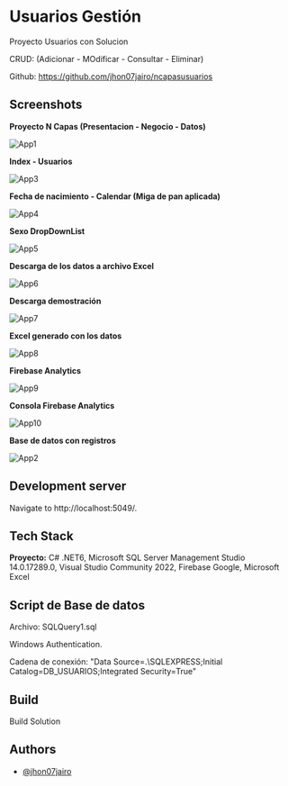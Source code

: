 
# Usuarios Gestión

Proyecto Usuarios con Solucion

CRUD: (Adicionar - MOdificar - Consultar - Eliminar) 


Github: https://github.com/jhon07jairo/ncapasusuarios  




## Screenshots

**Proyecto N Capas (Presentacion - Negocio - Datos)**

![App1](https://lh3.googleusercontent.com/pw/ABLVV872IPjTVMNK13yf2-KYz9rlN6s1m1HTdkWvVuwTWYhjk7T5-aqKlk6vuOKHL1AcxoO5QcEGAXlcd9xUhb3LQnZMhdVWBrYEBiTuSxG3iejDr5WRlMlrduJMsxg5KLMSmR7SZ2XcyIl_PbPKdaNeh7RgG1pR4FKMCHY3xuUMy2lNk80vfL8wL8cry7lXEoynIa7whK2wMa7h7MJUHwHLFKiWShCbAjeuEt4ewA4IG-RWU5qczZfHJhUBon7G2hLAV0e_8onOtnyAicHgcNnniXDgP09SVE879n43oa4N3T3uoxfHnnBDgKAUBtaCf6tbWbcxI4v4TX4g3VJp-yvCanyk5ZvbJ0Gv7HGEYhOGEywnBt9pwYI7LwvmCHTWKedmnAlQ4H275SXi-zGJ-0-kBaKZF1n1tSb9zZrL87pbOoLwpZIIhOq771ItPQOJjP0pZ2wJLzd7_kfN6DtUoPCtr7zruR-A6wU2QNhkIt4FYmlyYAos9-CnwaPN5CtK4BlABW8q4cNaACyWA9HGMFWAM49Jnug-wDMqzvns9Ch_I60J4pQHEPpplykFD264BquYQttPLZuOiQG7X-qdd2jwcCyaV93FhrciCQUQuKgIqkMi2FR7VbRVQTy4D7L8jBx61Ek3FACdP7e_MQaExzQLxcWGYOgJnv8Yo2ltdGPJmbysvv6670M2e-YA__8q7qL_X3sAQbLLUx9iehPkg3VyhPnbjfI84nxU2IVBk7zgU96xD-kiTGKEpsAYW7nNQLE3F0OSo4fa21pHUu_kzjcfYiuqJipvNNfSNOUhRxaAKU9WAphNHNkZ2a1AaQj_i7YOlCo72da51B0RvQuJPEzhUohv4MEUhdIH6DlOpPXCyjEUrQXTTPlF_rjJrP3ICpVbzaM5bR_9LO9yrBubrQ9zCFQHrDAN=w299-h176-s-no-gm?authuser=0) 

**Index - Usuarios**

![App3](https://lh3.googleusercontent.com/pw/ABLVV86hSxoTRJlAMrjy7lvdgMblN_bu6iYc3pxpWOdJFVeeKX9eWQIWxlJlCXJDOrVCkGYcREow8H1-g5-O-B12C5wYaLRjRvN2dFwHuXl4oBttJNGBV_TJzA1cVxWG0_DH7b3dKV2jzhqXBCupSL_MpKk0USPqz4p4PAePcUJMn57wbiXPFSItaoitqDY6-avprUd9EeDL5JO3-k1Z43IEAzSZAr6remKpCkIm6MnVJzwNl4dylex05uKvRaK3SiAfSp32BlV3AMQH6GgYigBMfVnGpV0voW0A9MajvlJ_pLGpeCWYWfrEk3tP2JEX85E-DA7OKAYmPzZQ-cKK1kk3agPKnkbCLfLCb3bFrMUEtJeP1oJ9HH10pkjG9aDgCxIOwc6TO8-xF0fjr4XIPv1il6-Q6-qVMLzLyMyAVts1IdjISfK1eVT5z_tf49Bf6J5rFFfn1rRXfOjczI2YFOS-kurambg7Y_wYAfZglhas9o01Wg4Sk38AHsNkAO-Q52UeyLUSkOERziEhs3NbG1yixuiGHDCmeGs8xG-le2MTxkcranF0Xq7YucHn-Ff1pvezS8GeVhSzdrC__w3SiYVyAj5QL69dO4-VV6DVZRUvzvpdFEH2EpQ2gFjylsmqvIyNPrWZu_JLJkNHkCq5PFrZ3OTe1Al8qgG531V3EbT99DlThW5CibZX7fgQ-ucHOCbyUmtTqdQl0YXSO9O7C_MAUaxz_90ttRgHiJMCVrmbMlBC9UY2v8__p3HUkYSRwn-5N2D2JoUr1JxsQyZYaJrkdFuxb8y-O5FrpJHfdbDJTynKcXK3OD87oY2sbuBDxVBO65mMls_Fubqisy3fVL0I7MyyDOxtxdkpJpjSSaoyH3skq02LeYy5rRNoYN_shHl8klVg6MOqxR5rf16fbxCneTF-ydoX=w1024-h546-s-no-gm?authuser=0) 

**Fecha de nacimiento - Calendar (Miga de pan aplicada)**

![App4](https://lh3.googleusercontent.com/pw/ABLVV86VBNNQhIpl5n6jGLLsTqo6hxmYZ01ipKem95PQNm3Jq96hQlXcUXO0A_rgiYtNT0c-LQLyPBzlhDzLfN5fsdozdB5NMq7PVI62PIzI_--Rghe1Jo1oN6XuTRLkyKVpRlhNpNsdlLHOBcF2xrJyLHX8OYHQ4bEJIWLfT_Ren-9UvRJTEv8b-Mynnd0jeN-NeOQ_MZ0dyLqIUgsZOnKU9KoW9I2LNt0TSnre43ON0Od-_emfYN3J9QYtrcC8d7sFBToNhYJbtZQFxMHvrNosdQYmZZvWvPlVaAJn7OmDUicNBalQRBSJDH6G_My_4orZMUcix7G1DkCykV81e12EOPDqHMd4pybfgTt5CusYlWN35WcBvygPhQlfggmi9ZzEXu-KI8be_VT_8dp9_IJ7N_9G2bdQFjRacaDnxPDKnI8Ch8IalOpmTjlaVMP36toP95_TyC6equ34n24_gw2cjjYuveAWduKHsUk73iGebQ2_ba9T6fW3AIeSCgYgjI850qcYG4NzQ2x5e58y48cmY0uVKZDWHyI6CmrOsvNFKJOT4PQJLR-keAVyKUM_iKdhWO-gkAJ-VS_Ke1QktDnXuviQrPWPzAvg2ik_C8DlcRFaJVkziDW31Zv1pkOWfnF56lEfAzwkYGkhkrxyVrInSubINvoJEQnSFQ8PsAnmJ3PoSAlUcnFKV_ZWMVjmxx5_m3mbLkw-G5JWBKIYSjV50b9V9kjZSzo6S5Ya04mNM9X7Sz27SKNFBisUbzc5tho99nn1hroRzWGmpnf13SoJx5xS5tQ-vGYpGlNSyzMkpcbzTI7q5EMuMnzpjLhtYUjmcdi37EeMygqw8JbQ1SluH5U5vOlh3RSQBgOD1GBltrmhU_V7GGHSuIyuq5DX54E0CVbGX48MG04-d34_iyV06pY-gaQ=w492-h509-s-no-gm?authuser=0) 

**Sexo DropDownList**

![App5](https://lh3.googleusercontent.com/pw/ABLVV84iYt-AIBUbuTCpXS99okLgQMY0p06TJcB63gCpmLFD1qsSwtUg9kxhAPlqQQc4QdAPpGZzlRQMYLFpxJefrfg0LGlX22D8XnfAE77IYjoDfOacDwKSRhiC35l7TIhVhYs-qMlLi_hGEa6ADhwSYNDzSOFvk54npE8nN6WzdGYcr0cLHjzMrzlM4ZG_C2-DviTOXK4ciJEylurr2gaKKNpBozz_UHIZONbs1yLMUgKn6ysEUDHCsmQiOo0vJteWylafnhnLNldylpJKRup--YdW6mDblodHGlOoPE7CzGV6abxLo2e_8SwT61oam6q9gyn0ENBT2AD5K9qXknCAJeuBAl8s3pesa9dBzEP8uI0h2tHlJX9nsav3IiZNDu6dV0OIALxWg3uY8QZ5zpMTVtfz2zuEdyjpZ_82xhpAhwdMWggIeJZmRxB-CnNJ8blla4SXGOfbR0LqyzZHRKhtxpgQuRuBLz666QJxrVoKKmQJTP66JmptBftkab2dh_gROi1MTY-jtluIFKkybcojKKLbpSIK4QmvjCqfKbNh6Ce6CXJreY7Ua58f7GDaHr4hJCDUbfOGa6hka0GFLLWUfTWl_ZXSVErNk7k1J1uYzZHK5eBUJEGJPO7zEi2Kc3UL7HjO-cWX0VWcnl44bV72SQM31elxU89cFowyFD5L5KtLRUjtUz63O5QeqXq9pHbK3KsKzelJizqgYpVqQ40nBQ1Y95o51Z-TRDEn81A83jVQgzrzXlvpQyO7_90530ueD9bg4iINioSUMzKR6r3JqlAAnnnh5zGzgJqC0zyBAzrYvVBM2T70uEoVjw3i82WqmWr7OCJC1TgS9dyTV_EONrtW86k4SRjLLeDEpidiejPfN2ZxpIWf1vg29Me4Gr4DUcPqTO7QIe2srP3VlgBu5gT2SivZ=w473-h412-s-no-gm?authuser=0) 

**Descarga de los datos a archivo Excel**

![App6](https://lh3.googleusercontent.com/pw/ABLVV870-Z7d5wPH-B7eAvGfYP0mKhwRkd4uJ_apDYtdmn8gq8C3XUt3e0lHKnNiFIJJKDaGL3C5xrcZvaK3RWYFjQyVHi1kQS032UQp35-jP5N7E3ShbywrXukvTJuFLg9pXWJtqhCvU0WOmtxRe4rFsmH-pKbD1O66JXet6j2cNJ0w8C-CRK1FIA6uU6aTgvPb_Ye_v00yaI7pHBFTnIdmgXAqeuXwZkT51QI7Yz0DJOgWsgPBXI3sITk58DxnlsgVRKZyoeMeymoEMmjXpqYjW-3gi25ruh-fSMpqCRmkK5-lfUUHat4NUiegrQZJ9HjigfsbxBeZ0sWCld99p1zcMDPxyg_ag_fCZZnI5Vp3p57oPMNI0A91Z6-arkwtpqe0p2x_GdH3vBNsTvnjMswqOcBOI8WejaaMewyJsdxrQf3mbj-G0UmRL0rfgmVGPb2rVB8rcrG6LezzLDhAcceGBHVMNmyZm6v8ianfyTMp4ZNY9ssJhbR9796GRekXytPvxGPLesGABR2Zvi8xgQTUusnPznr3ErUYGgj60VTJ9pXL8B0lm8y8SVTWbllhdPpvohxCMoQod1VFJq3L9ql5dnLlEM1btjEgJqFbKlGdHUGPUHnjmY1HYFu63eWXkLiD8X0_EgTzAkveB8jFCqGZ1BOutzyM6GrUH3Mic248ek_5IVJPj3BGiB9SfGOgpJp4qWBqaHg-FLTW-DI4DPVCS2rI44CFzDZX_sgdKco-4p5K5hrCKarhS1AQfvrQx4s6vmEgjN6gR0G0_kOtjYiwFtFokkYuVsCVVo4wZZOnvyamwZ4WVLWUFzAIdVgdQ1Y3UapPPwwMB0yiJeToEGS4wLRr-HjFmY7XdZsMSSpscy-cmWNlyUE87WK2DpEPBK2l7Y7t9GMyaiYMif8MlJNbPy-XESY=w190-h73-s-no-gm?authuser=0) 

**Descarga demostración**

![App7](https://lh3.googleusercontent.com/pw/ABLVV863IvTrRTgJAtRXT-yPvPKc7TtrlVfR9zwXukcwIngL3TysVdM8BLrGJNdLbOeA2A-ZDCqRdCGgFEF7PugmnpBpgY2vz8PenEumBza92ZYJ4VYewxQJNs77Km0Dk4igMr6kpg-0V2RYe-HJxAhOESzn8Z3L4zQan9Nje0mmsAavLgrVz0gOtKhXxT2Sn0pEyq7DLfc7T9E_AB69RYORq96ZEuy76MCpMfdk1WJc6lhcel5ZwK-gN7qqkEWVge-yxH8Ej4VVOiSXsKgRWzVuP8wugy_8IQEB2697yHQ7ULsO7W3nNyEIpN5f-nIFO9a96pwTEV47Uk_8Zt-RNaRFzbHCZQq-Vw4xWxeajAGXGLU7W0FybVRs19zRlt2sOsCuipaDcsQlCBxVQJ-Plapk91ZBh34uWxnDwagus4A2R1BcZqzi9vUruRy9HlFg1XNocxYLteiRpzYyLmzTbY2nRXogTg6Qwv2GdGRYTEAWzwEmNWK80bygIDTPB2AOnRJh8n1Y4VJ0B1qZwXig6aHdFsl67pmZrR2v0elCIfxASXdHyjuhMi0R-nget34xa1Ni7XxVrIxQcEyab8y9CyyB2mWRvyE31RR7p8n5y-IIjBPTDYka6k5x2WMsOo_0JUbBacKFgsToZQ-xDUzckQ0WAdxim6y8ms83X1qa2Q8tAmEdP0jxlBti4FpJs6zHkYV824XFlw7pvgReKOrJwPUqk8MXtSjAZckNw7jZCEYQWyDD5mz8DZ8MgNZYNCh0rIzkVQq5zkqC6hMztJtMvJXgqcCDK2eLwfKFW2akrnpXU_zMYenFd9M63WN16f7MJ3PwnzDwC8H_0PDPnpAvXrNdOLZ_5ZCbTf2xznYSqTjJL8Egd5Ely6yD_MAhEiuC7fpkw-8bP7o_nbg_7WFAHzaGrj7dVSHC=w335-h203-s-no-gm?authuser=0) 

**Excel generado con los datos**

![App8](https://lh3.googleusercontent.com/pw/ABLVV87KVR37TjHEcLxEXqxTUIGQXpW41av_6fvHpflWp2ra9DToqioU6cchnK1yjB_PiFv0KpJIKYMGQJW8Et0XgTbEqz_ZuhlG5zREUg8-iF5MTshS78Yg1XpBIwYEbOL5FffPi-k3ebQNxc5OqVC4xeFkvBfItBG7ZJRfjosHCoYu5WkcPLiHvv2GqbTE3tuvkVwTVkQb7V0jzkiuMuEYYJKUox3iur8LQyj5XmO6hBdjbyVFIaF05EkTGV7i4mWzsPLuTjBZN2DtZ0WIyErT5KpUIAxVYrGN6ATXp7fYUR1oyzb4ZXISC7vMQFHKlYnRaGht258MmqzSBPEQv-gjLCpnlQXlDLsbuW-jAJNwCIIXW3_wy6VkhOxT-nVkVUU-RwAsEFeeDmWaVWoeCLCIXTmfbc3mL_v_TuJLY-Bkub1Ki7pIdMjMU1TycLXFjDpKKJezsN44OgMUbrDmY826vXQk0hUkAjiaLpM7epSzClKDcz_OuGrVS3VTjoWKALqGhBVat6U5kmFIzDFr5Do2LqxQTWk9N0bHZZ1Ozxft0sEffK4t17n0wihgdbQF_h0HNnCztP60_Grcr7vKnnZjfvcW6Nxc4vlDKpfWxLl5OEHkeRs4xeMBhck0HL6j3wvrCm-bxTXdSS0Yc-391AIUCv2HjhAl7TgA_NF9ecmer4UFzj5NxqXzcL9FH_B7HlJPdElK0PIan5A_YEuXVHRvVDBJUDLn6w2_QtDi88qRyJiEMS01rgNpTYkVHtLHzvlFqKE6TXhHEusU3yvXmib_WooH-McGi4cpoP4zj7WJ68LomDXknPsj_S6657e-j9vc4izOqOxYYXnphnmAhcehl137RAZgztFfQ6iCpfnhacwKBaHKOQ9ftDsG_jLD0gMwi6LD5YMLjwifTLNpFN16pyCc36BB=w420-h304-s-no-gm?authuser=0) 

**Firebase Analytics**

![App9](https://lh3.googleusercontent.com/pw/ABLVV85MBcgT_XFHo9jlSgIUTb5hmy0kbn_pY6HFW2tRIMXti0PWWnhy8_RPkagRRYTH62OYxyqyqe96IHrgPNCL442PaqJLlvhME8c8suq8kgmhGhDDApdrHX1Kg-NXw0xqF9WWTnD4b5T84WJ8uc1buAAai4Qwy9EioRJ7p_DcPebCK1j-8_6o5HOJUHwk3VIHp21La6O9UNpfbDS-q_pYoo68UK25a-QwNDZIO50_mNVp_zzJbZLG07s41xiHMMwrL8KuTVrlIQOBPKUv5TNRUAW1CMZ-SS5i_paQsxV6aUEgaHSNyx1ihLqzntqvozd14uBkIXAD45RtmOx0QamigtUHaKpHxeRbWHviW_IvyqntmlVpPMxdDfoVhLrMnmSxuCO4iExChPmEdNOroC8nzEBBCOiy2Gs_N8Y58tvz0gq9dEtTRe6UdCzDfH2YvQGsJdMd_lbG1HqUjcxQu1XRmdtnxpZu-S2XtzljT8r7oJk5_b3XfVmzwB0D32sc6nLGyQ034bQIlUwgahwNvUEo8N3ZI3nieMsclPPGY6Jku0kFU5gCpbw7eO44rmw3hdc-oroYeow3TQGbpVFbpua79op94qSr9Wg6kqGyu66JuyW8b071WvGmWYIkMsjqpm8r75zC1RTDJSx_GuAAZhJ9VgyLmJywNryewD_UEMfn4mXrRxi09iSRos221yg1zyfTBmc9pi9J2qumFS9UQ7IZZIwCwiBFVp1rDCmVerzLsjQhN6JH6s3-YeE7CbpRNAvrGvJHvcmFLD2NtkRMWRzTSz0eZjIEsNY0ucMKD1l6LvpmH5a0DVODxRVkALewR1kb8osaYQEMsIYZSYdtuyvrXuWAVUOiu-ljHq-dnfZi-tvEV5Ihm7KoxskKU5qxPEx3Dd1SMg-gwQHSitPPxHi_zXuI04Kq=w335-h554-s-no-gm?authuser=0) 

**Consola Firebase Analytics**

![App10](https://lh3.googleusercontent.com/pw/ABLVV853ZqHIh-O1BUdLuhezdkVL81tEgvkOyS-FJXgdLcFAmTjP0Ikoe6SGLmP8_fkCvEEAHu3skx5oMP2adzw_anC9W2hp859zF3IpELzDqCk9yHxikmbuqSOiHuUTSGG6GjK2ASL93YwgNaocGr_EI8AXQncZJGpw-70QYneairlIJZZqEgacfH0rMWWoi3_upqwyM0_t-ktcCYoyTvdd0OEdVyB1Ni8QRD-CvkralPy8w3Y4gWe-dLamxqMljTcqNyurrl3-QyCAExiEWlgScHiBsCMoS_JQCiPJnBtyAok13YLXLOp5aGXwq3KWDYTXTwWqreIkg5kguM9_ezSLJSPDjVk0ix9RXGbX7UIpdXXUQ4oCBVlgpValuxCVPUihHe8g3DSvrEc4anGA1q7HjBnV099XCZrzyZWykgjPSROesJLofkPYJQwdSP9BAJ0G0DQ2SoojPqQWJCuAcyfOzqK_omzNp6LUD1KHf7Kq1_DgsmnugmUlWD8AYgySySc96LNRCiGlY-ifVifbAEAMyO5QagRUdigas3cY_hcQE06x-2YqDywxlq1eDOw_Md-9Sr6CLn3DG9nFRhmZ5IWZ4NksC9J_N-JXdVKFIqDW1gAEQh_oEVqZt3jQyKEpWGduJyLuyec5jc2m4dg6zLRoWrFN-irPqIP2h6S6kayK8CrtsA3sX9yh17Cxe8HjFO_RV9cywD9SDkXovts8nG6w9JMp0lkag5IqxRBoOnU5ajOuJbQb3WuTTYkxozCkkhc8LPDPdPzC3oYOxwjoB5QxPTOkKiT6vqzfz1iJxrymM1ZRyhqXSU5W_N6fUxr4GNaybnmo0FEnsKeJHYBjd4jF19kKHmO5va5XLl-dn1EokLx2oy9AkX4k5G8gaqU-q_V3b_P-A4Cm8XElfwp9UvIpH8JbZuvT=w422-h579-s-no-gm?authuser=0) 

**Base de datos con registros**

![App2](https://lh3.googleusercontent.com/pw/ABLVV86oimrMdZ03xdOXZibwI51zcYweyS8D8Q9OLj_mNp65y2HlpPAsZNPFSN8R-PcVCnRWmp7BCCQ5rN496mrO81RDuSVPQ608EOLiBtEg8cucXjPB6MG_vXJiWcDHTTYqV4ePzHFSaCUdzEpYSRrR5Tm96QLOZWDfH9XHLsGgjR-b67-3rYz0pI5jR1UiIzOWfeKJSVpsQKlKzXUazXurDn2NHNtaRQWcJpAhiPVMZeiCDoOQW5g3Z7EOlJstz8WnVCwMQMQ8plyVg3AFXdRkcxbCNuCuRkQeqelz7G4PRjZciLNV7mJjg5VDUWe1LHhxhDU_zJdiswH56N0x6rbybCK28fw-GNp2HrDKSBWBRiEjwY4rCqlKPWOyhvivmIkfYD1LYLFwtCPXJGV9UTcyABmxiLQlTLA-XheBMRcXau9foYNZ7K_dMQpXeAUkkiNK9oMMfom37jUC5KeORZYM1-2PhL61seMf3ZCh128RL31jUPHeqBApeeU5vQMEart_WIU0OxgPA7Qt1plzS6EztwMITWrQ4vJ6tPfJlqLxTW-kYEwAtPCW6RgDNhCfq4sGtBzSWN-ktaDDuVr3pnptVECGS2wm2XrvQsOwka1EKtXDPjro_QvhcxSos_1zsGt74NAwPVOOvkIjh6_zz7af6hYXbP_ddsK2uBIEvG2hwOP0oTe2DyD2oQb5C2MIxAHh6wWDh-ZKevCHK7dThcln7V3lYeG1BsTNCXnQM5DDbXTJgtsJQXlEtjrpTQxdmnz4axCjOuGYwP9abHuoWjoVG09DPShR9HJ421Izk3Qi0u1QK8_0qi6tknK7FA5hFiCRCGvAjJS1FHIzi34zh0wvhXB5MxqqXdaN5aoU2_XWbiip4kV3fmskJ82eBC4mCbpMKsCHeEtRcdYClZyl6RiCC-V06fKX=w314-h540-s-no-gm?authuser=0) 


## Development server

Navigate to http://localhost:5049/. 
## Tech Stack

**Proyecto:** C# .NET6, Microsoft SQL Server Management Studio	14.0.17289.0, Visual Studio Community 2022, Firebase Google, Microsoft Excel



## Script de Base de datos

Archivo: SQLQuery1.sql

Windows Authentication.

Cadena de conexión: "Data Source=.\SQLEXPRESS;Initial Catalog=DB_USUARIOS;Integrated Security=True"




## Build

Build Solution


## Authors

- [@jhon07jairo](https://github.com/jhon07jairo/Biblio)

